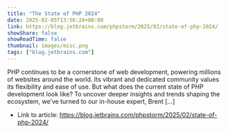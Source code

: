 ```yaml
---
title: "The State of PHP 2024"
date: 2025-02-05T13:56:24+00:00
link: https://blog.jetbrains.com/phpstorm/2025/02/state-of-php-2024/
showShare: false
showReadTime: false
thumbnail: images/misc.png
tags: ["blog.jetbrains.com"]
---
```

PHP continues to be a cornerstone of web development, powering millions of websites around the world. Its vibrant and dedicated community values its flexibility and ease of use. But what does the current state of PHP development look like? To uncover deeper insights and trends shaping the ecosystem, we’ve turned to our in-house expert, Brent […]

- Link to article: https://blog.jetbrains.com/phpstorm/2025/02/state-of-php-2024/